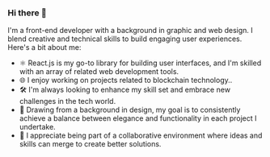 ### Hi there 👋

<!--
**danilo-89/danilo-89** is a ✨ _special_ ✨ repository because its `README.md` (this file) appears on your GitHub profile.

Here are some ideas to get you started:

- 🔭 I’m currently working on ...
- 🌱 I’m currently learning ...
- 👯 I’m looking to collaborate on ...
- 🤔 I’m looking for help with ...
- 💬 Ask me about ...
- 📫 How to reach me: ...
- 😄 Pronouns: ...
- ⚡ Fun fact: ...
-->
I'm a front-end developer with a  background in graphic and web design. I blend creative and technical skills to build engaging user experiences. Here's a bit about me:

- ⚛️ React.js is my go-to library for building user interfaces, and I'm skilled with an array of related web development tools.
- 🌐 I enjoy working on projects related to blockchain technology..
- 🛠️ I'm always looking to enhance my skill set and embrace new challenges in the tech world.
- 🎨 Drawing from a background in design, my goal is to consistently achieve a balance between elegance and functionality in each project I undertake.
- 🤝 I appreciate being part of a collaborative environment where ideas and skills can merge to create better solutions.
